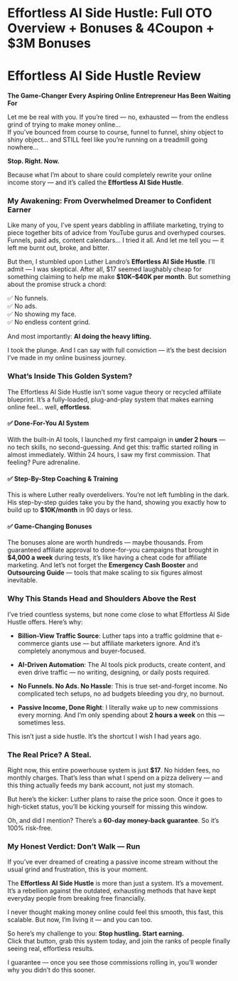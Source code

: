 # Effortless AI Side Hustle: Full OTO Overview + Bonuses & 4Coupon + $3M Bonuses
<h1 class="" data-start="145" data-end="181">Effortless AI Side Hustle Review</h1>
<p class="" data-start="182" data-end="260"><strong data-start="182" data-end="258">The Game-Changer Every Aspiring Online Entrepreneur Has Been Waiting For</strong></p>
<p class="" data-start="262" data-end="533">Let me be real with you. If you’re tired — no, exhausted — from the endless grind of trying to make money online…<br data-start="375" data-end="378" />If you’ve bounced from course to course, funnel to funnel, shiny object to shiny object… and STILL feel like you’re running on a treadmill going nowhere…</p>
<p class="" data-start="535" data-end="558"><strong data-start="535" data-end="556">Stop. Right. Now.</strong></p>
<p class="" data-start="560" data-end="696">Because what I’m about to share could completely rewrite your online income story — and it’s called the <strong data-start="664" data-end="693">Effortless AI Side Hustle</strong>.</p>

<h3 class="" data-start="698" data-end="762">My Awakening: From Overwhelmed Dreamer to Confident Earner</h3>
<p class="" data-start="763" data-end="1031">Like many of you, I’ve spent years dabbling in affiliate marketing, trying to piece together bits of advice from YouTube gurus and overhyped courses. Funnels, paid ads, content calendars… I tried it all. And let me tell you — it left me burnt out, broke, and bitter.</p>
<p class="" data-start="1033" data-end="1287">But then, I stumbled upon Luther Landro’s <strong data-start="1075" data-end="1104">Effortless AI Side Hustle</strong>. I’ll admit — I was skeptical. After all, $17 seemed laughably cheap for something claiming to help me make <strong data-start="1213" data-end="1236">$10K–$40K per month</strong>. But something about the promise struck a chord:</p>
<p class="" data-start="1289" data-end="1370">✅ No funnels.<br data-start="1302" data-end="1305" />✅ No ads.<br data-start="1314" data-end="1317" />✅ No showing my face.<br data-start="1338" data-end="1341" />✅ No endless content grind.</p>
<p class="" data-start="1372" data-end="1427">And most importantly: <strong data-start="1394" data-end="1425">AI doing the heavy lifting.</strong></p>
<p class="" data-start="1429" data-end="1550">I took the plunge. And I can say with full conviction — it’s the best decision I’ve made in my online business journey.</p>

<h3 class="" data-start="1552" data-end="1591">What’s Inside This Golden System?</h3>
<p class="" data-start="1592" data-end="1776">The Effortless AI Side Hustle isn’t some vague theory or recycled affiliate blueprint. It’s a fully-loaded, plug-and-play system that makes earning online feel… well, <strong data-start="1759" data-end="1773">effortless</strong>.</p>

<h4 class="" data-start="1778" data-end="1809">✅ Done-For-You AI System</h4>
<p class="" data-start="1810" data-end="2063">With the built-in AI tools, I launched my first campaign in <strong data-start="1870" data-end="1887">under 2 hours</strong> — no tech skills, no second-guessing. And get this: traffic started rolling in almost immediately. Within 24 hours, I saw my first commission. That feeling? Pure adrenaline.</p>

<h4 class="" data-start="2065" data-end="2106">✅ Step-By-Step Coaching &amp; Training</h4>
<p class="" data-start="2107" data-end="2308">This is where Luther really overdelivers. You’re not left fumbling in the dark. His step-by-step guides take you by the hand, showing you exactly how to build up to <strong data-start="2272" data-end="2286">$10K/month</strong> in 90 days or less.</p>

<h4 class="" data-start="2310" data-end="2340">✅ Game-Changing Bonuses</h4>
<p class="" data-start="2341" data-end="2700">The bonuses alone are worth hundreds — maybe thousands. From guaranteed affiliate approval to done-for-you campaigns that brought in <strong data-start="2474" data-end="2491">$4,000 a week</strong> during tests, it’s like having a cheat code for affiliate marketing. And let’s not forget the <strong data-start="2586" data-end="2612">Emergency Cash Booster</strong> and <strong data-start="2617" data-end="2638">Outsourcing Guide</strong> — tools that make scaling to six figures almost inevitable.</p>

<h3 class="" data-start="2702" data-end="2757">Why This Stands Head and Shoulders Above the Rest</h3>
<p class="" data-start="2758" data-end="2863">I’ve tried countless systems, but none come close to what Effortless AI Side Hustle offers. Here’s why:</p>

<ul data-start="2865" data-end="3505">
 	<li class="" data-start="2865" data-end="3048">
<p class="" data-start="2867" data-end="3048"><strong data-start="2867" data-end="2898">Billion-View Traffic Source</strong>: Luther taps into a traffic goldmine that e-commerce giants use — but affiliate marketers ignore. And it’s completely anonymous and buyer-focused.</p>
</li>
 	<li class="" data-start="3049" data-end="3195">
<p class="" data-start="3051" data-end="3195"><strong data-start="3051" data-end="3075">AI-Driven Automation</strong>: The AI tools pick products, create content, and even drive traffic — no writing, designing, or daily posts required.</p>
</li>
 	<li class="" data-start="3196" data-end="3342">
<p class="" data-start="3198" data-end="3342"><strong data-start="3198" data-end="3231">No Funnels. No Ads. No Hassle</strong>: This is true set-and-forget income. No complicated tech setups, no ad budgets bleeding you dry, no burnout.</p>
</li>
 	<li class="" data-start="3343" data-end="3505">
<p class="" data-start="3345" data-end="3505"><strong data-start="3345" data-end="3375">Passive Income, Done Right</strong>: I literally wake up to new commissions every morning. And I’m only spending about <strong data-start="3459" data-end="3477">2 hours a week</strong> on this — sometimes less.</p>
</li>
</ul>
<p class="" data-start="3507" data-end="3581">This isn’t just a side hustle. It’s the shortcut I wish I had years ago.</p>

<h3 class="" data-start="3583" data-end="3613">The Real Price? A Steal.</h3>
<p class="" data-start="3614" data-end="3829">Right now, this entire powerhouse system is just <strong data-start="3663" data-end="3670">$17</strong>. No hidden fees, no monthly charges. That’s less than what I spend on a pizza delivery — and this thing actually feeds my bank account, not just my stomach.</p>
<p class="" data-start="3831" data-end="3981">But here’s the kicker: Luther plans to raise the price soon. Once it goes to high-ticket status, you’ll be kicking yourself for missing this window.</p>
<p class="" data-start="3983" data-end="4074">Oh, and did I mention? There’s a <strong data-start="4016" data-end="4047">60-day money-back guarantee</strong>. So it’s 100% risk-free.</p>

<h3 class="" data-start="4076" data-end="4117">My Honest Verdict: Don’t Walk — Run</h3>
<p class="" data-start="4118" data-end="4240">If you’ve ever dreamed of creating a passive income stream without the usual grind and frustration, this is your moment.</p>
<p class="" data-start="4242" data-end="4443">The <strong data-start="4246" data-end="4275">Effortless AI Side Hustle</strong> is more than just a system. It’s a movement. It’s a rebellion against the outdated, exhausting methods that have kept everyday people from breaking free financially.</p>
<p class="" data-start="4445" data-end="4574">I never thought making money online could feel this smooth, this fast, this scalable. But now, I’m living it — and you can too.</p>
<p class="" data-start="4576" data-end="4757">So here’s my challenge to you: <strong data-start="4607" data-end="4640">Stop hustling. Start earning.</strong><br data-start="4640" data-end="4643" />Click that button, grab this system today, and join the ranks of people finally seeing real, effortless results.</p>
<p class="" data-start="4759" data-end="4862">I guarantee — once you see those commissions rolling in, you’ll wonder why you didn’t do this sooner.</p>
